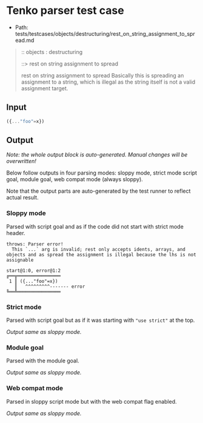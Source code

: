 # Tenko parser test case

- Path: tests/testcases/objects/destructuring/rest_on_string_assignment_to_spread.md

> :: objects : destructuring
>
> ::> rest on string assignment to spread
>
>rest on string assignment to spread
Basically this is spreading an assignment to a string, which is illegal as the string itself is not a valid assignment target.


## Input

`````js
({..."foo"=x})
`````

## Output

_Note: the whole output block is auto-generated. Manual changes will be overwritten!_

Below follow outputs in four parsing modes: sloppy mode, strict mode script goal, module goal, web compat mode (always sloppy).

Note that the output parts are auto-generated by the test runner to reflect actual result.

### Sloppy mode

Parsed with script goal and as if the code did not start with strict mode header.

`````
throws: Parser error!
  This `...` arg is invalid; rest only accepts idents, arrays, and objects and as spread the assignment is illegal because the lhs is not assignable

start@1:0, error@1:2
╔══╦════════════════
 1 ║ ({..."foo"=x})
   ║   ^^^^^^^^^------- error
╚══╩════════════════

`````

### Strict mode

Parsed with script goal but as if it was starting with `"use strict"` at the top.

_Output same as sloppy mode._

### Module goal

Parsed with the module goal.

_Output same as sloppy mode._

### Web compat mode

Parsed in sloppy script mode but with the web compat flag enabled.

_Output same as sloppy mode._

